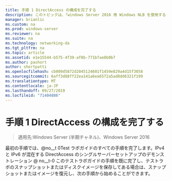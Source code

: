 ```yaml
---
title: 手順 1 DirectAccess の構成を完了する
description: このトピックは、「windows Server 2016 用 Windows NLB を使用するクラスターでの DirectAccess のデモンストレーション」のテストラボガイドに含まれています。
manager: brianlic
ms.custom: na
ms.prod: windows-server
ms.reviewer: na
ms.suite: na
ms.technology: networking-da
ms.tgt_pltfrm: na
ms.topic: article
ms.assetid: e1e15544-b575-4f39-af0b-771bfae8b0b7
ms.author: pashort
author: shortpatti
ms.openlocfilehash: cb009d5872d2045124601f1459e829a4d15f3058
ms.sourcegitcommit: 6aff3d88ff22ea141a6ea6572a5ad8dd6321f199
ms.translationtype: MT
ms.contentlocale: ja-JP
ms.lasthandoff: 09/27/2019
ms.locfileid: "71404886"
---
```

# <a name="step-1-complete-the-directaccess-configuration"></a>手順 1 DirectAccess の構成を完了する

>適用先:Windows Server (半期チャネル)、Windows Server 2016

最初の手順では、@no__t 0Test ラボガイドのすべての手順を完了します。IPv4 と IPv6 が混在する DirectAccess のシングルサーバーセットアップのデモンストレーション @ no__t-0 このテストラボガイドの手順を既に完了し、テストラボのスナップショットまたはディスクイメージを保存してある場合は、スナップショットまたはイメージを復元し、次の手順から始めることができます。  
  


